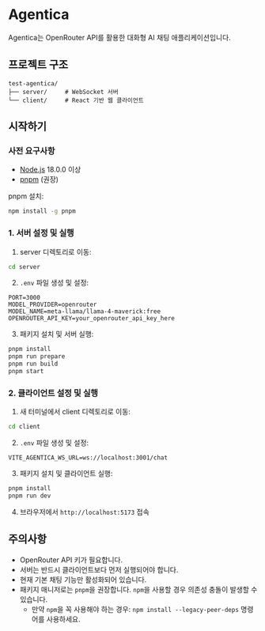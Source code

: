 # Agentica

Agentica는 OpenRouter API를 활용한 대화형 AI 채팅 애플리케이션입니다.

## 프로젝트 구조

```
test-agentica/
├── server/     # WebSocket 서버
└── client/     # React 기반 웹 클라이언트
```

## 시작하기

### 사전 요구사항

- [Node.js](https://nodejs.org/) 18.0.0 이상
- [pnpm](https://pnpm.io/) (권장)

pnpm 설치:
```bash
npm install -g pnpm
```

### 1. 서버 설정 및 실행

1. server 디렉토리로 이동:
```bash
cd server
```

2. `.env` 파일 생성 및 설정:
```env
PORT=3000
MODEL_PROVIDER=openrouter
MODEL_NAME=meta-llama/llama-4-maverick:free
OPENROUTER_API_KEY=your_openrouter_api_key_here
```

3. 패키지 설치 및 서버 실행:
```bash
pnpm install
pnpm run prepare
pnpm run build
pnpm start
```

### 2. 클라이언트 설정 및 실행

1. 새 터미널에서 client 디렉토리로 이동:
```bash
cd client
```

2. `.env` 파일 생성 및 설정:
```env
VITE_AGENTICA_WS_URL=ws://localhost:3001/chat
```

3. 패키지 설치 및 클라이언트 실행:
```bash
pnpm install
pnpm run dev
```

4. 브라우저에서 `http://localhost:5173` 접속

## 주의사항

- OpenRouter API 키가 필요합니다.
- 서버는 반드시 클라이언트보다 먼저 실행되어야 합니다.
- 현재 기본 채팅 기능만 활성화되어 있습니다.
- 패키지 매니저로는 `pnpm`을 권장합니다. `npm`을 사용할 경우 의존성 충돌이 발생할 수 있습니다.
  - 만약 `npm`을 꼭 사용해야 하는 경우: `npm install --legacy-peer-deps` 명령어를 사용하세요.
